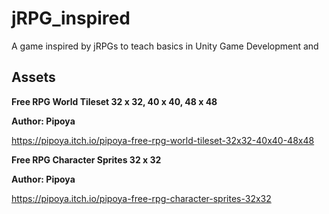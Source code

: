# jRPG_inspired
A game inspired by jRPGs to teach basics in Unity Game Development and 


## Assets
**Free RPG World Tileset 32 x 32, 40 x 40, 48 x 48**

**Author: Pipoya**

https://pipoya.itch.io/pipoya-free-rpg-world-tileset-32x32-40x40-48x48


**Free RPG Character Sprites 32 x 32**

**Author: Pipoya**

https://pipoya.itch.io/pipoya-free-rpg-character-sprites-32x32

